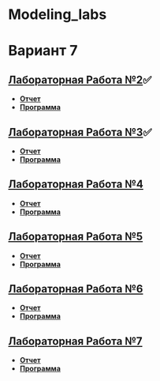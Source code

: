 # Modeling_labs
# Вариант 7

## **[Лабораторная Работа №2](ЛР2)✅**
- **[Отчет](ЛР2/MOD_LR2_ARTEMZH.pdf)**
- **[Программа](ЛР2/lab2.py)**

## **[Лабораторная Работа №3](ЛР3)✅**
- **[Отчет](ЛР3/ЛР3.docx)**
- **[Программа](ЛР3/lr3.py)**

## **[Лабораторная Работа №4](ЛР4)**
- **[Отчет](ЛР4/ЛР4.pdf)**
- **[Программа](ЛР2/ЛР3.py)**

## **[Лабораторная Работа №5](ЛР5)**
- **[Отчет](ЛР5/ЛР5.pdf)**
- **[Программа](ЛР5/ЛР5.py)**

## **[Лабораторная Работа №6](ЛР6)**
- **[Отчет](ЛР6/ЛР6.pdf)**
- **[Программа](ЛР6/ЛР6.py)**

## **[Лабораторная Работа №7](ЛР7)**
- **[Отчет](ЛР7/ЛР7.pdf)**
- **[Программа](ЛР7/ЛР7.py)**

